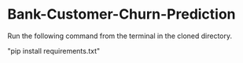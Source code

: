 # Bank-Customer-Churn-Prediction

Run the following command from the terminal in the cloned directory.

"pip install requirements.txt"
